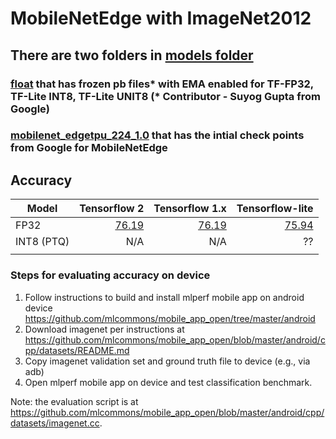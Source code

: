 # MobileNetEdge with ImageNet2012
## There are two folders in [models folder](models_and_code/checkpoints)
### [float](models_and_code/checkpoints/float) that has frozen pb files* with EMA enabled for TF-FP32, TF-Lite INT8, TF-Lite UNIT8 (* Contributor - Suyog Gupta from Google)
### [mobilenet_edgetpu_224_1.0](models_and_code/checkpoints/mobilenet_edgetpu_224_1.0) that has the intial check points from Google for MobileNetEdge


## Accuracy
|Model | Tensorflow 2 | Tensorflow 1.x|Tensorflow-lite | 
|------|------------------:|-----------------:|-----------------:|
|FP32  | [76.19](models_and_code/checkpoints/float/edge_frozen_graph.pb)           | [76.19](models_and_code/checkpoints/float/frozen_graph_tf1x_transform.pb)          |[75.94](models_and_code/checkpoints/float/edge_float_dm1p0.tflite)          |
|INT8 (PTQ)  | N/A          | N/A          | ??          |
||||

### Steps for evaluating accuracy on device

1. Follow instructions to build and install mlperf mobile app on android device
               https://github.com/mlcommons/mobile_app_open/tree/master/android
2. Download imagenet per instructions at 
               https://github.com/mlcommons/mobile_app_open/blob/master/android/cpp/datasets/README.md
3. Copy imagenet validation set and ground truth file to device (e.g., via adb)
4. Open mlperf mobile app on device and test classification benchmark.

Note: the evaluation script is at https://github.com/mlcommons/mobile_app_open/blob/master/android/cpp/datasets/imagenet.cc.

